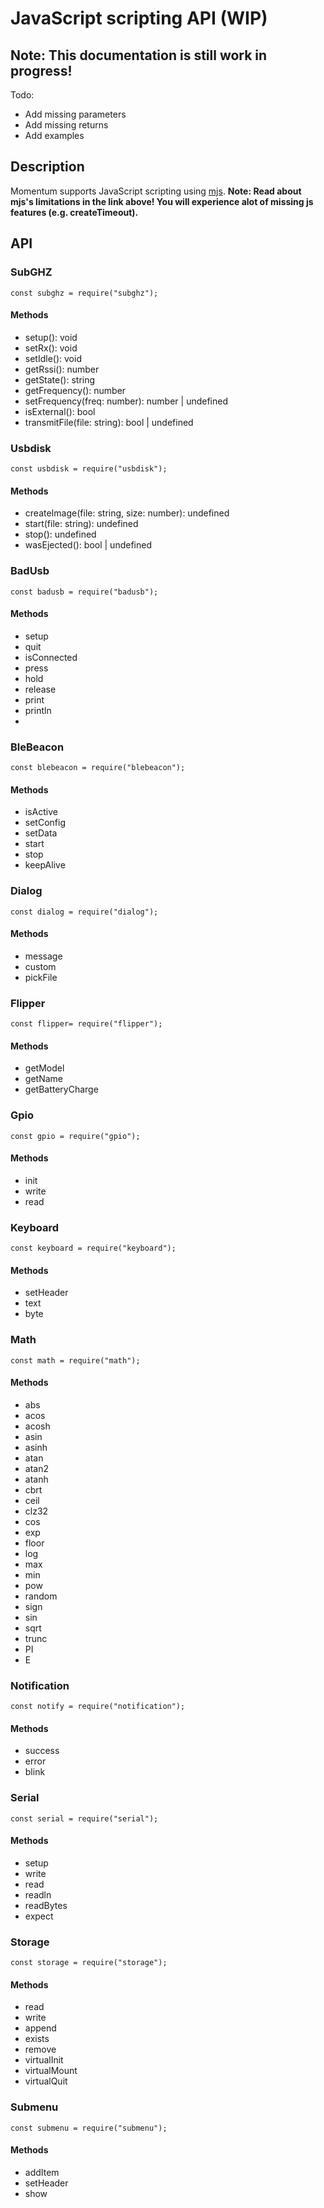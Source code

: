 
# JavaScript scripting API (WIP)
## Note: This documentation is still work in progress! 
Todo:
- Add missing parameters
- Add missing returns
- Add examples

## Description
Momentum supports JavaScript scripting using [mjs](https://github.com/cesanta/mjs). 
**Note: Read about mjs's limitations in the link above! You will experience alot of missing js features (e.g. createTimeout).**

## API
### SubGHZ
`const subghz = require("subghz");`
#### Methods
- setup(): void
- setRx(): void
- setIdle(): void
- getRssi(): number
- getState(): string
- getFrequency(): number
- setFrequency(freq: number): number | undefined
- isExternal(): bool
- transmitFile(file: string): bool | undefined

### Usbdisk
`const usbdisk = require("usbdisk");`
#### Methods
- createImage(file: string, size: number): undefined
- start(file: string): undefined
- stop(): undefined
- wasEjected(): bool | undefined

### BadUsb
`const badusb = require("badusb");`
#### Methods
- setup
- quit
- isConnected
- press
- hold
- release
- print
- println
- 
### BleBeacon
`const blebeacon = require("blebeacon");`
#### Methods
- isActive
- setConfig
- setData
- start
- stop
- keepAlive

### Dialog
`const dialog = require("dialog");`
#### Methods
- message
- custom
- pickFile

### Flipper
`const flipper= require("flipper");`
#### Methods
- getModel
- getName
- getBatteryCharge

### Gpio
`const gpio = require("gpio");`
#### Methods
- init
- write
- read

### Keyboard
`const keyboard = require("keyboard");`
#### Methods
- setHeader
- text
- byte

### Math
`const math = require("math");`
#### Methods
- abs
- acos
- acosh
- asin
- asinh
- atan
- atan2
- atanh
- cbrt
- ceil
- clz32
- cos
- exp
- floor
- log
- max
- min
- pow
- random
- sign
- sin
- sqrt
- trunc
- PI
- E

### Notification
`const notify = require("notification");`
#### Methods
- success
- error
- blink

### Serial
`const serial = require("serial");`
#### Methods
- setup
- write
- read
- readln
- readBytes
- expect

### Storage
`const storage = require("storage");`
#### Methods
- read
- write
- append
- exists
- remove
- virtualInit
- virtualMount
- virtualQuit

### Submenu
`const submenu = require("submenu");`
#### Methods
- addItem
- setHeader
- show
